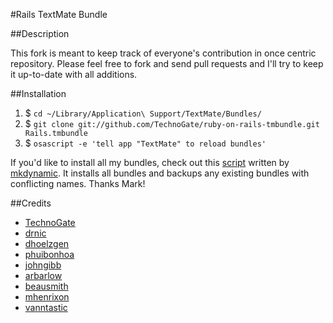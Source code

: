 #Rails TextMate Bundle

##Description

This fork is meant to keep track of everyone's contribution in once centric
repository. Please feel free to fork and send pull requests and I'll try to keep
it up-to-date with all additions.
 
##Installation

1. $ `cd ~/Library/Application\ Support/TextMate/Bundles/`
2. $ `git clone git://github.com/TechnoGate/ruby-on-rails-tmbundle.git Rails.tmbundle`
3. $ `osascript -e 'tell app "TextMate" to reload bundles'`

If you'd like to install all my bundles, check out this [script](http://gist.github.com/443129) written by [mkdynamic](http://github.com/mkdynamic).  It installs all bundles and backups any existing bundles with conflicting names.  Thanks Mark!

##Credits

* [TechnoGate](https://github.com/TechnoGate/ruby-on-rails-tmbundle)
* [drnic](https://github.com/drnic/ruby-on-rails-tmbundle)
* [dhoelzgen](https://github.com/dhoelzgen/ruby-on-rails-tmbundle)
* [phuibonhoa](https://github.com/phuibonhoa/ruby-on-rails-tmbundle)
* [johngibb](https://github.com/johngibb/ruby-on-rails-tmbundle)
* [arbarlow](https://github.com/arbarlow/ruby-on-rails-tmbundle)
* [beausmith](https://github.com/beausmith/ruby-on-rails-tmbundle)
* [mhenrixon](https://github.com/mhenrixon/ruby-on-rails-tmbundle)
* [vanntastic](https://github.com/vanntastic/ruby-on-rails-tmbundle)
